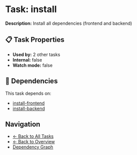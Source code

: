 # Task: install

**Description:** Install all dependencies (frontend and backend)

## 📋 Task Properties

- **Used by:** 2 other tasks
- **Internal:** false
- **Watch mode:** false

## 🔗 Dependencies

This task depends on:

- [install-frontend](install-frontend.md)
- [install-backend](install-backend.md)

## Navigation

- [← Back to All Tasks](../summaries/all-tasks.md)
- [← Back to Overview](../README.md)
- [Dependency Graph](dependency-graph.md)
